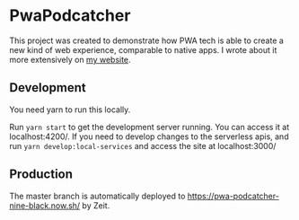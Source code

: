 # PwaPodcatcher

This project was created to demonstrate how PWA tech is able to create a new kind of web experience, comparable to native apps. I wrote about it more extensively on [my website](https://zacharysvoboda.com/project/pwa-podcatcher/).

## Development

You need yarn to run this locally.

Run `yarn start` to get the development server running. You can access it at localhost:4200/.
If you need to develop changes to the serverless apis, and run `yarn develop:local-services` and access the site at localhost:3000/

## Production

The master branch is automatically deployed to https://pwa-podcatcher-nine-black.now.sh/ by Zeit.
